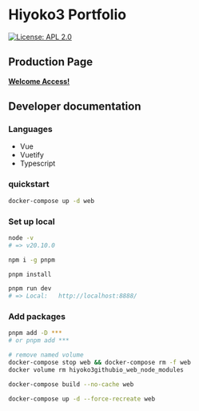 # Hiyoko3 Portfolio

[![License: APL 2.0](https://img.shields.io/hexpm/l/plug.svg)](LICENCE)

## Production Page

**[Welcome Access!](https://hiyoko3.github.io/)**

## Developer documentation

### Languages

- Vue
- Vuetify
- Typescript

### quickstart

```sh
docker-compose up -d web
```

### Set up local

```sh
node -v
# => v20.10.0

npm i -g pnpm

pnpm install

pnpm run dev
# => Local:   http://localhost:8888/
```

### Add packages

```sh
pnpm add -D ***
# or pnpm add ***

# remove named volume
docker-compose stop web && docker-compose rm -f web
docker volume rm hiyoko3githubio_web_node_modules

docker-compose build --no-cache web

docker-compose up -d --force-recreate web
```
